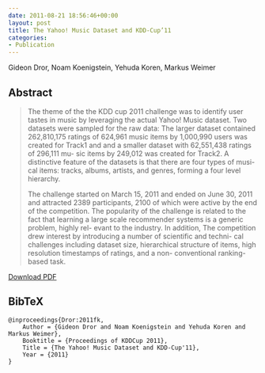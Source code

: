 ```yaml
---
date: 2011-08-21 18:56:46+00:00
layout: post
title: The Yahoo! Music Dataset and KDD-Cup’11
categories:
- Publication
---
```


Gideon Dror, Noam Koenigstein, Yehuda Koren, Markus Weimer


## Abstract

<blockquote>The theme of the the KDD cup 2011 challenge was to identify user tastes in music by leveraging the actual Yahoo! Music dataset. Two datasets were sampled for the raw data: The larger dataset contained 262,810,175 ratings of 624,961 music items by 1,000,990 users was created for Track1 and and a smaller dataset with 62,551,438 ratings of 296,111 mu- sic items by 249,012 was created for Track2. A distinctive feature of the datasets is that there are four types of musi- cal items: tracks, albums, artists, and genres, forming a four level hierarchy.

The challenge started on March 15, 2011 and ended on June 30, 2011 and attracted 2389 participants, 2100 of which were active by the end of the competition. The popularity of the challenge is related to the fact that learning a large scale recommender systems is a generic problem, highly rel- evant to the industry. In addition, The competition drew interest by introducing a number of scientific and techni- cal challenges including dataset size, hierarchical structure of items, high resolution timestamps of ratings, and a non- conventional ranking-based task.</blockquote>

[Download PDF](http://cs.markusweimer.com/pub/2011/2011-KDDCup.pdf)

## BibTeX
    @inproceedings{Dror:2011fk,
    	Author = {Gideon Dror and Noam Koenigstein and Yehuda Koren and Markus Weimer},
    	Booktitle = {Proceedings of KDDCup 2011},
    	Title = {The Yahoo! Music Dataset and KDD-Cup'11},
    	Year = {2011}
    }
